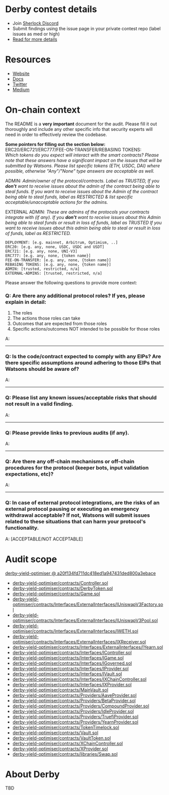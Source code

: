 # Derby contest details

- Join [Sherlock Discord](https://discord.gg/MABEWyASkp)
- Submit findings using the issue page in your private contest repo (label issues as med or high)
- [Read for more details](https://docs.sherlock.xyz/audits/watsons)

# Resources

- [Website](https://derby.finance/)
- [Docs](https://derby-finance.gitbook.io/derby-finance-docs/)
- [Twitter](https://twitter.com/derby_finance)
- [Medium](https://medium.com/derbyfinance)


# On-chain context

The README is a **very important** document for the audit. Please fill it out thoroughly and include any other specific info that security experts will need in order to effectively review the codebase.

**Some pointers for filling out the section below:**  
ERC20/ERC721/ERC777/FEE-ON-TRANSFER/REBASING TOKENS:  
*Which tokens do you expect will interact with the smart contracts? Please note that these answers have a significant impact on the issues that will be submitted by Watsons. Please list specific tokens (ETH, USDC, DAI) where possible, otherwise "Any"/"None" type answers are acceptable as well.*

ADMIN:
*Admin/owner of the protocol/contracts.
Label as TRUSTED, If you **don't** want to receive issues about the admin of the contract being able to steal funds. 
If you want to receive issues about the Admin of the contract being able to steal funds, label as RESTRICTED & list specific acceptable/unacceptable actions for the admins.*

EXTERNAL ADMIN:
*These are admins of the protocols your contracts integrate with (if any). 
If you **don't** want to receive issues about this Admin being able to steal funds or result in loss of funds, label as TRUSTED
If you want to receive issues about this admin being able to steal or result in loss of funds, label as RESTRICTED.*
 
```
DEPLOYMENT: [e.g. mainnet, Arbitrum, Optimism, ..]
ERC20: [e.g. any, none, USDC, USDC and USDT]
ERC721: [e.g. any, none, UNI-V3]
ERC777: [e.g. any, none, {token name}]
FEE-ON-TRANSFER: [e.g. any, none, {token name}]
REBASING TOKENS: [e.g. any, none, {token name}]
ADMIN: [trusted, restricted, n/a]
EXTERNAL-ADMINS: [trusted, restricted, n/a]
```


Please answer the following questions to provide more context: 
### Q: Are there any additional protocol roles? If yes, please explain in detail:
1) The roles
2) The actions those roles can take 
3) Outcomes that are expected from those roles 
4) Specific actions/outcomes NOT intended to be possible for those roles

A: 

___
### Q: Is the code/contract expected to comply with any EIPs? Are there specific assumptions around adhering to those EIPs that Watsons should be aware of?
A:

___

### Q: Please list any known issues/acceptable risks that should not result in a valid finding.
A: 

____
### Q: Please provide links to previous audits (if any).
A:

___

### Q: Are there any off-chain mechanisms or off-chain procedures for the protocol (keeper bots, input validation expectations, etc)? 
A: 
_____

### Q: In case of external protocol integrations, are the risks of an external protocol pausing or executing an emergency withdrawal acceptable? If not, Watsons will submit issues related to these situations that can harm your protocol's functionality. 
A: [ACCEPTABLE/NOT ACCEPTABLE] 


# Audit scope


[derby-yield-optimiser @ a20f134fd711dc418ed1a947431ded800a3ebace](https://github.com/derbyfinance/derby-yield-optimiser/tree/a20f134fd711dc418ed1a947431ded800a3ebace)
- [derby-yield-optimiser/contracts/Controller.sol](derby-yield-optimiser/contracts/Controller.sol)
- [derby-yield-optimiser/contracts/DerbyToken.sol](derby-yield-optimiser/contracts/DerbyToken.sol)
- [derby-yield-optimiser/contracts/Game.sol](derby-yield-optimiser/contracts/Game.sol)
- [derby-yield-optimiser/contracts/Interfaces/ExternalInterfaces/IUniswapV3Factory.sol](derby-yield-optimiser/contracts/Interfaces/ExternalInterfaces/IUniswapV3Factory.sol)
- [derby-yield-optimiser/contracts/Interfaces/ExternalInterfaces/IUniswapV3Pool.sol](derby-yield-optimiser/contracts/Interfaces/ExternalInterfaces/IUniswapV3Pool.sol)
- [derby-yield-optimiser/contracts/Interfaces/ExternalInterfaces/IWETH.sol](derby-yield-optimiser/contracts/Interfaces/ExternalInterfaces/IWETH.sol)
- [derby-yield-optimiser/contracts/Interfaces/ExternalInterfaces/IXReceiver.sol](derby-yield-optimiser/contracts/Interfaces/ExternalInterfaces/IXReceiver.sol)
- [derby-yield-optimiser/contracts/Interfaces/ExternalInterfaces/IYearn.sol](derby-yield-optimiser/contracts/Interfaces/ExternalInterfaces/IYearn.sol)
- [derby-yield-optimiser/contracts/Interfaces/IController.sol](derby-yield-optimiser/contracts/Interfaces/IController.sol)
- [derby-yield-optimiser/contracts/Interfaces/IGame.sol](derby-yield-optimiser/contracts/Interfaces/IGame.sol)
- [derby-yield-optimiser/contracts/Interfaces/IGoverned.sol](derby-yield-optimiser/contracts/Interfaces/IGoverned.sol)
- [derby-yield-optimiser/contracts/Interfaces/IProvider.sol](derby-yield-optimiser/contracts/Interfaces/IProvider.sol)
- [derby-yield-optimiser/contracts/Interfaces/IVault.sol](derby-yield-optimiser/contracts/Interfaces/IVault.sol)
- [derby-yield-optimiser/contracts/Interfaces/IXChainController.sol](derby-yield-optimiser/contracts/Interfaces/IXChainController.sol)
- [derby-yield-optimiser/contracts/Interfaces/IXProvider.sol](derby-yield-optimiser/contracts/Interfaces/IXProvider.sol)
- [derby-yield-optimiser/contracts/MainVault.sol](derby-yield-optimiser/contracts/MainVault.sol)
- [derby-yield-optimiser/contracts/Providers/AaveProvider.sol](derby-yield-optimiser/contracts/Providers/AaveProvider.sol)
- [derby-yield-optimiser/contracts/Providers/BetaProvider.sol](derby-yield-optimiser/contracts/Providers/BetaProvider.sol)
- [derby-yield-optimiser/contracts/Providers/CompoundProvider.sol](derby-yield-optimiser/contracts/Providers/CompoundProvider.sol)
- [derby-yield-optimiser/contracts/Providers/IdleProvider.sol](derby-yield-optimiser/contracts/Providers/IdleProvider.sol)
- [derby-yield-optimiser/contracts/Providers/TruefiProvider.sol](derby-yield-optimiser/contracts/Providers/TruefiProvider.sol)
- [derby-yield-optimiser/contracts/Providers/YearnProvider.sol](derby-yield-optimiser/contracts/Providers/YearnProvider.sol)
- [derby-yield-optimiser/contracts/TokenTimelock.sol](derby-yield-optimiser/contracts/TokenTimelock.sol)
- [derby-yield-optimiser/contracts/Vault.sol](derby-yield-optimiser/contracts/Vault.sol)
- [derby-yield-optimiser/contracts/VaultToken.sol](derby-yield-optimiser/contracts/VaultToken.sol)
- [derby-yield-optimiser/contracts/XChainController.sol](derby-yield-optimiser/contracts/XChainController.sol)
- [derby-yield-optimiser/contracts/XProvider.sol](derby-yield-optimiser/contracts/XProvider.sol)
- [derby-yield-optimiser/contracts/libraries/Swap.sol](derby-yield-optimiser/contracts/libraries/Swap.sol)



# About Derby

TBD
